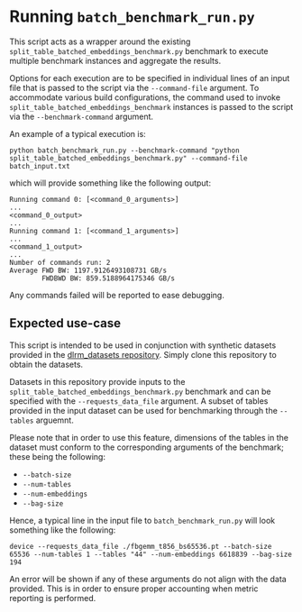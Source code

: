 # Running `batch_benchmark_run.py`
This script acts as a wrapper around the existing `split_table_batched_embeddings_benchmark.py`
benchmark to execute multiple benchmark instances and aggregate the results.

Options for each execution are to be specified in individual lines of an input file that is
passed to the script via the `--command-file` argument.  To accommodate various build
configurations, the command used to invoke `split_table_batched_embeddings_benchmark` instances
is passed to the script via the `--benchmark-command` argument.

An example of a typical execution is:
```
python batch_benchmark_run.py --benchmark-command "python split_table_batched_embeddings_benchmark.py" --command-file batch_input.txt
```

which will provide something like the following output:
```
Running command 0: [<command_0_arguments>]
...
<command_0_output>
...
Running command 1: [<command_1_arguments>]
...
<command_1_output>
...
Number of commands run: 2
Average FWD BW: 1197.9126493108731 GB/s
        FWDBWD BW: 859.5188964175346 GB/s
```

Any commands failed will be reported to ease debugging.

## Expected use-case
This script is intended to be used in conjunction with synthetic datasets provided
in the [dlrm_datasets repository](https://github.com/facebookresearch/dlrm_datasets).
Simply clone this repository to obtain the datasets.

Datasets in this repository provide inputs to the `split_table_batched_embeddings_benchmark.py`
benchmark and can be specified with the `--requests_data_file` argument.  A subset of tables
provided in the input dataset can be used for benchmarking through the `--tables` arguemnt.

Please note that in order to use this feature, dimensions of the tables in the dataset
must conform to the corresponding arguments of the benchmark; these being the following:
* `--batch-size`
* `--num-tables`
* `--num-embeddings`
* `--bag-size`

Hence, a typical line in the input file to `batch_benchmark_run.py` will look something like the following:
```
device --requests_data_file ./fbgemm_t856_bs65536.pt --batch-size 65536 --num-tables 1 --tables "44" --num-embeddings 6618839 --bag-size 194
```

An error will be shown if any of these arguments do not align with the data provided.  This is
in order to ensure proper accounting when metric reporting is performed.
